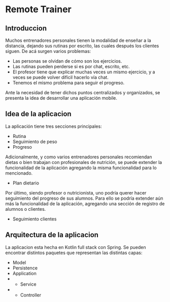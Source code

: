 # Remote Trainer

## Introduccion

Muchos entrenadores personales tienen la modalidad de enseñar a la distancia, dejando sus rutinas por escrito, las cuales después los clientes siguen. De acá surgen varios problemas:
- Las personas se olvidan de cómo son los ejercicios.
- Las rutinas pueden perderse si es por chat, escrito, etc.
- El profesor tiene que explicar muchas veces un mismo ejercicio, y a veces se puede volver difícil hacerlo vía chat.
- Tenemos el mismo problema para seguir el progreso.

Ante la necesidad de tener dichos puntos centralizados y organizados, se presenta la idea de desarrollar una aplicación mobile.

## Idea de la aplicacion

La aplicación tiene tres secciones principales:
- Rutina
- Seguimiento de peso
- Progreso

Adicionalmente, y como varios entrenadores personales recomiendan dietas o bien trabajan con profesionales de nutrición, se puede extender la funcionalidad de la aplicación agregando la misma funcionalidad para lo mencionado.
- Plan dietario

Por último, siendo profesor o nutricionista, uno podría querer hacer seguimiento del progreso de sus alumnos. Para ello se podría extender aún más la funcionalidad de la aplicación, agregando una sección de registro de alumnos o clientes.
- Seguimiento clientes


## Arquitectura de la aplicacion
La aplicacion esta hecha en Kotlin full stack con Spring.
Se pueden encontrar distintos paquetes que representan las distintas capas:
- Model
- Persistence
- Application
- - Service
- - Controller
